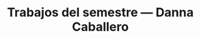 ---
title: "Trabajos del semestre — Danna Caballero"
permalink: /danna_/
layout: pdf
pdf_file: /docs/Danna.pdf
recomendaciones:
  - img: /images/recs/constantine.webp
    texto: "Película: Constantine (2005) <Br><Br> Es una película del género thriller de acción, la protagoniza Keanu Reeves y Rachel Weisz. Me parece una película muy entretenida, al igual de que su trama es sumamente profunda, me gustan mucho los temas de mezclar temas fantasiosos con los religiosos, es muy interesante ver cómo temas tan delicados como el suicidio son tratados desde la luz de la religión. <Br>Ha sido mi película favorita desde joven, y recomiendo la vea gente que es amante de la acción, y que le interesan temas religiosos, ya que se toca todo con mucha profundidad. Además resaltar el trabajo de fotografía y actuación de la gente que participó, ya que hace la película mucho más placentera de ver."
---